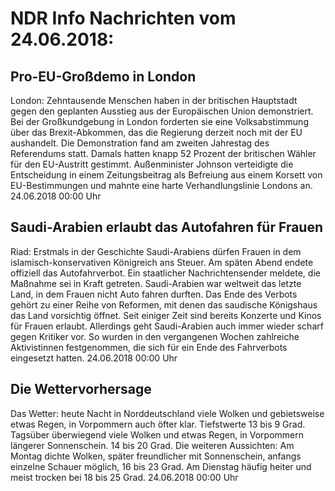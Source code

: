# NDR Info Nachrichten vom 24.06.2018:


## Pro-EU-Großdemo in London
London: Zehntausende Menschen haben in der britischen Hauptstadt gegen den geplanten Ausstieg aus der Europäischen Union demonstriert. Bei der Großkundgebung in London forderten sie eine Volksabstimmung über das Brexit-Abkommen, das die Regierung derzeit noch mit der EU aushandelt. Die Demonstration fand am zweiten Jahrestag des Referendums statt. Damals hatten knapp 52 Prozent der britischen Wähler für den EU-Austritt gestimmt. Außenminister Johnson verteidigte die Entscheidung in einem Zeitungsbeitrag als Befreiung aus einem Korsett von EU-Bestimmungen und mahnte eine harte Verhandlungslinie Londons an. 24.06.2018 00:00 Uhr 

## Saudi-Arabien erlaubt das Autofahren für Frauen
Riad:	Erstmals in der Geschichte Saudi-Arabiens dürfen Frauen in dem islamisch-konservativen Königreich ans Steuer. Am späten Abend endete offiziell das Autofahrverbot. Ein staatlicher Nachrichtensender meldete, die Maßnahme sei in Kraft getreten. Saudi-Arabien war weltweit das letzte Land, in dem Frauen nicht Auto fahren durften. Das Ende des Verbots gehört zu einer Reihe von Reformen, mit denen das saudische Königshaus das Land vorsichtig öffnet. Seit einiger Zeit sind bereits Konzerte und Kinos für Frauen erlaubt. Allerdings geht Saudi-Arabien auch immer wieder scharf gegen Kritiker vor. So wurden in den vergangenen Wochen zahlreiche Aktivistinnen festgenommen, die sich für ein Ende des Fahrverbots eingesetzt hatten. 24.06.2018 00:00 Uhr 

## Die Wettervorhersage
Das Wetter:
heute Nacht in Norddeutschland viele Wolken und gebietsweise etwas Regen, in Vorpommern auch öfter klar. Tiefstwerte 13 bis 9 Grad. Tagsüber überwiegend viele Wolken und etwas Regen, in Vorpommern längerer Sonnenschein. 14 bis 20 Grad. Die weiteren Aussichten: Am Montag dichte Wolken, später freundlicher mit Sonnenschein, anfangs einzelne Schauer möglich, 16 bis 23 Grad. Am Dienstag häufig heiter und meist trocken bei 18 bis 25 Grad. 24.06.2018 00:00 Uhr 
